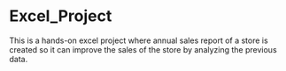 # Excel_Project
This is a hands-on excel project where annual sales report of a store is created so it can improve the sales of the store by analyzing the previous data.
